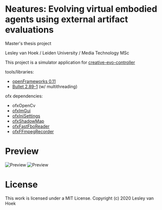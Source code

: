 # Neatures: Evolving virtual embodied agents using external artifact evaluations

Master's thesis project

Lesley van Hoek / Leiden University / Media Technology MSc

This project is a simulator application for [creative-evo-controller](https://github.com/lshoek/creative-evo-controller)

tools/libraries:
- [openFrameworks 0.11](https://github.com/openframeworks/openFrameworks)
- [Bullet 2.89-1](https://github.com/bulletphysics/bullet3) (w/ multithreading)

ofx dependencies:
- ofxOpenCv
- [ofxImGui](https://github.com/jvcleave/ofxImGui)
- [ofxIniSettings](https://github.com/companje/ofxIniSettings)
- [ofxShadowMap](https://github.com/lshoek/ofxShadowMap)
- [ofxFastFboReader](https://github.com/satoruhiga/ofxFastFboReader)
- [ofxFFmpegRecorder](https://github.com/Furkanzmc/ofxFFmpegRecorder)

# Preview
![Preview](preview/screenshot.jpg)
![Preview](preview/action-pose.png)

# License
This work is licensed under a MIT License.
Copyright (c) 2020 Lesley van Hoek
